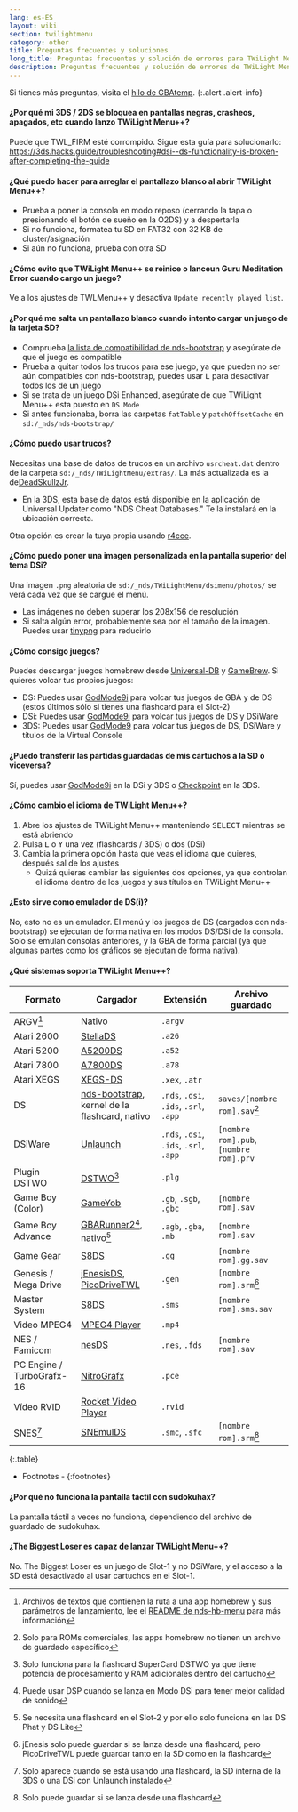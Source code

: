 ```yaml
---
lang: es-ES
layout: wiki
section: twilightmenu
category: other
title: Preguntas frecuentes y soluciones
long_title: Preguntas frecuentes y solución de errores para TWiLight Menu++
description: Preguntas frecuentes y solución de errores de TWiLight Menu++
---
```


Si tienes más preguntas, visita el [hilo de GBAtemp](https://gbatemp.net/threads/ds-i-3ds-twilight-menu-gui-for-ds-i-games-and-ds-i-menu-replacement.472200/).
{:.alert .alert-info}

#### ¿Por qué mi 3DS / 2DS se bloquea en pantallas negras, crasheos, apagados, etc cuando lanzo TWiLight Menu++?
Puede que TWL_FIRM esté corrompido. Sigue esta guía para solucionarlo: <https://3ds.hacks.guide/troubleshooting#dsi--ds-functionality-is-broken-after-completing-the-guide>

#### ¿Qué puedo hacer para arreglar el pantallazo blanco al abrir TWiLight Menu++?
- Prueba a poner la consola en modo reposo (cerrando la tapa o presionando el botón de sueño en la O2DS) y a despertarla
- Si no funciona, formatea tu SD en FAT32 con 32 KB de cluster/asignación
- Si aún no funciona, prueba con otra SD

#### ¿Cómo evito que TWiLight Menu++ se reinice o lanceun Guru Meditation Error cuando cargo un juego?
Ve a los ajustes de TWLMenu++ y desactiva `Update recently played list`.

#### ¿Por qué me salta un pantallazo blanco cuando intento cargar un juego de la tarjeta SD?
- Comprueba [la lista de compatibilidad de nds-bootstrap](https://docs.google.com/spreadsheets/d/1LRTkXOUXraTMjg1eedz_f7b5jiuyMv2x6e_jY_nyHSc/htmlview#gid=0) y asegúrate de que el juego es compatible
- Prueba a quitar todos los trucos para ese juego, ya que pueden no ser aún compatibles con nds-bootstrap, puedes usar <kbd class="l">L</kbd> para desactivar todos los de un juego
- Si se trata de un juego DSi Enhanced, asegúrate de que TWiLight Menu++ esta puesto en `DS Mode`
- Si antes funcionaba, borra las carpetas `fatTable` y `patchOffsetCache` en `sd:/_nds/nds-bootstrap/`

#### ¿Cómo puedo usar trucos?
Necesitas una base de datos de trucos en un archivo `usrcheat.dat` dentro de la carpeta `sd:/_nds/TWiLightMenu/extras/`. La más actualizada es la de[DeadSkullzJr](https://gbatemp.net/threads/deadskullzjrs-flashcart-cheat-databases.488711/).
- En la 3DS, esta base de datos está disponible en la aplicación de Universal Updater como "NDS Cheat Databases." Te la instalará en la ubicación correcta.

Otra opción es crear la tuya propia usando [r4cce](http://hp.vector.co.jp/authors/VA013928/soft_en.html).

#### ¿Cómo puedo poner una imagen personalizada en la pantalla superior del tema DSi?
Una imagen `.png` aleatoria de `sd:/_nds/TWiLightMenu/dsimenu/photos/` se verá cada vez que se cargue el menú.

- Las imágenes no deben superar los 208x156 de resolución
- Si salta algún error, probablemente sea por el tamaño de la imagen. Puedes usar [tinypng](https://tinypng.com) para reducirlo

#### ¿Cómo consigo juegos?
Puedes descargar juegos homebrew desde [Universal-DB](https://db.universal-team.net/ds) y [GameBrew](https://www.gamebrew.org/wiki/List_of_all_DS_homebrew#Games). Si quieres volcar tus propios juegos:
- DS: Puedes usar [GodMode9i](https://github.com/DS-Homebrew/GodMode9i/releases) para volcar tus juegos de GBA y de DS (estos últimos sólo si tienes una flashcard para el Slot-2)
- DSi: Puedes usar [GodMode9i](https://github.com/DS-Homebrew/GodMode9i/releases) para volcar tus juegos de DS y DSiWare
- 3DS: Puedes usar [GodMode9](https://github.com/d0k3/GodMode9/releases) para volcar tus juegos de DS, DSiWare y títulos de la Virtual Console

#### ¿Puedo transferir las partidas guardadas de mis cartuchos a la SD o viceversa?
Sí, puedes usar [GodMode9i](https://github.com/DS-Homebrew/GodMode9i/releases) en la DSi y 3DS o [Checkpoint](https://github.com/FlagBrew/Checkpoint/releases) en la 3DS.

#### ¿Cómo cambio el idioma de TWiLight Menu++?
1. Abre los ajustes de TWiLight Menu++ manteniendo <kbd>SELECT</kbd> mientras se está abriendo
1. Pulsa <kbd class="l">L</kbd> o <kbd class="face">Y</kbd> una vez (flashcards / 3DS) o dos (DSi)
1. Cambia la primera opción hasta que veas el idioma que quieres, después sal de los ajustes
   - Quizá quieras cambiar las siguientes dos opciones, ya que controlan el idioma dentro de los juegos y sus títulos en TWiLight Menu++

#### ¿Esto sirve como emulador de DS(i)?
No, esto no es un emulador. El menú y los juegos de DS (cargados con nds-bootstrap) se ejecutan de forma nativa en los modos DS/DSi de la consola. Solo se emulan consolas anteriores, y la GBA de forma parcial (ya que algunas partes como los gráficos se ejecutan de forma nativa).

#### ¿Qué sistemas soporta TWiLight Menu++?

| Formato                   | Cargador                                               | Extensión                              | Archivo guardado                       |
| ------------------------- | ------------------------------------------------------ | -------------------------------------- | -------------------------------------- |
| ARGV[^1]                  | Nativo                                                 | `.argv`                                |                                        |
| Atari 2600                | [StellaDS][stellads]                                   | `.a26`                                 |                                        |
| Atari 5200                | [A5200DS][a5200ds]                                     | `.a52`                                 |                                        |
| Atari 7800                | [A7800DS][a7800ds]                                     | `.a78`                                 |                                        |
| Atari XEGS                | [XEGS-DS][xegs-ds]                                     | `.xex`, `.atr`                         |                                        |
| DS                        | [nds-bootstrap][ndsbs], kernel de la flashcard, nativo | `.nds`, `.dsi`, `.ids`, `.srl`, `.app` | `saves/[nombre rom].sav`[^2]           |
| DSiWare                   | [Unlaunch][unlaunch]                                   | `.nds`, `.dsi`, `.ids`, `.srl`, `.app` | `[nombre rom].pub`, `[nombre rom].prv` |
| Plugin DSTWO              | [DSTWO][dstwo][^3]                                     | `.plg`                                 |                                        |
| Game Boy (Color)          | [GameYob][gameyob]                                     | `.gb`, `.sgb`, `.gbc`                  | `[nombre rom].sav`                     |
| Game Boy Advance          | [GBARunner2][gbarunner2][^4], nativo[^5]               | `.agb`, `.gba`, `.mb`                  | `[nombre rom].sav`                     |
| Game Gear                 | [S8DS][s8ds]                                           | `.gg`                                  | `[nombre rom].gg.sav`                  |
| Genesis / Mega Drive      | [jEnesisDS][jenesis], [PicoDriveTWL][pdtwl]            | `.gen`                                 | `[nombre rom].srm`[^6]                 |
| Master System             | [S8DS][s8ds]                                           | `.sms`                                 | `[nombre rom].sms.sav`                 |
| Video MPEG4               | [MPEG4 Player][mpeg4player]                            | `.mp4`                                 |                                        |
| NES / Famicom             | [nesDS][nesds]                                         | `.nes`, `.fds`                         | `[nombre rom].sav`                     |
| PC Engine / TurboGrafx-16 | [NitroGrafx][nitrografx]                               | `.pce`                                 |                                        |
| Vídeo RVID                | [Rocket Video Player][rvidplayer]                      | `.rvid`                                |                                        |
| SNES[^7]                  | [SNEmulDS][snemulds]                                   | `.smc`, `.sfc`                         | `[nombre rom].srm`[^8]                 |
{:.table}

- Footnotes -
{:footnotes}

#### ¿Por qué no funciona la pantalla táctil con sudokuhax?
La pantalla táctil a veces no funciona, dependiendo del archivo de guardado de sudokuhax.

#### ¿The Biggest Loser es capaz de lanzar TWiLight Menu++?
No. The Biggest Loser es un juego de Slot-1 y no DSiWare, y el acceso a la SD está desactivado al usar cartuchos en el Slot-1.

[^1]: Archivos de textos que contienen la ruta a una app homebrew y sus parámetros de lanzamiento, lee el [README de nds-hb-menu](https://github.com/devkitPro/nds-hb-menu#passing-arguments) para más información
[^2]: Solo para ROMs comerciales, las apps homebrew no tienen un archivo de guardado específico
[^3]: Solo funciona para la flashcard SuperCard DSTWO ya que tiene potencia de procesamiento y RAM adicionales dentro del cartucho
[^4]: Puede usar DSP cuando se lanza en Modo DSi para tener mejor calidad de sonido
[^5]: Se necesita una flashcard en el Slot-2 y por ello solo funciona en las DS Phat y DS Lite
[^6]: jEnesis solo puede guardar si se lanza desde una flashcard, pero PicoDriveTWL puede guardar tanto en la SD como en la flashcard
[^7]: Solo aparece cuando se está usando una flashcard, la SD interna de la 3DS o una DSi con Unlaunch instalado
[^8]: Solo puede guardar si se lanza desde una flashcard

[a5200ds]: https://github.com/wavemotion-dave/A5200DS
[a7800ds]: https://github.com/wavemotion-dave/A7800DS
[dstwo]: http://eng.supercard.sc
[gameyob]: https://github.com/Drenn1/GameYob
[gbarunner2]: https://github.com/Gericom/GBARunner2
[jenesis]: https://www.gamebrew.org/wiki/JEnesisDS
[mpeg4player]: https://gbatemp.net/threads/544095
[ndsbs]: https://github.com/DS-Homebrew/nds-bootstrap
[nesds]: https://github.com/DS-Homebrew/NesDS
[nitrografx]: https://www.gamebrew.org/wiki/NitroGrafx
[pdtwl]: https://github.com/DS-Homebrew/PicoDriveTWL
[rvidplayer]: https://gbatemp.net/threads/539163
[s8ds]: https://www.gamebrew.org/wiki/S8DS
[snemulds]: https://www.gamebrew.org/wiki/SNEmulDS
[stellads]: https://github.com/wavemotion-dave/StellaDS
[unlaunch]: https://problemkaputt.de/unlaunch.htm
[xegs-ds]: https://github.com/wavemotion-dave/XEGS-DS
